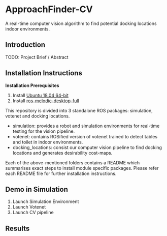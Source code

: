 # ApproachFinder-CV
A real-time computer vision algorithm to find potential docking locations indoor environments.


## Introduction
TODO: Project Brief / Abstract

## Installation Instructions

**Installation Prerequisites**
1. Install [Ubuntu 18.04 64-bit](https://ubuntu.com/)
2. Install [ros-melodic-desktop-full](http://wiki.ros.org/melodic/Installation/Ubuntu)

This repository is divided into 3 standalone ROS packages: simulation, votenet and docking locations.
- simulation: provides a robot and simulation environments for real-time testing for the vision pipeline.
- votenet: contains ROSified version of votenet trained to detect tables and toilet in indoor environments. 
- docking_locations: consist our computer vision pipeline to find docking locations and generates desirability cost-maps. 

Each of the above-mentioned folders contains a README which summarises exact steps to install module specific packages. Please refer each README file for further installation instructions.

## Demo in Simulation
1. Launch Simulation Environment
2. Launch Votenet
3. Launch CV pipeline


## Results

